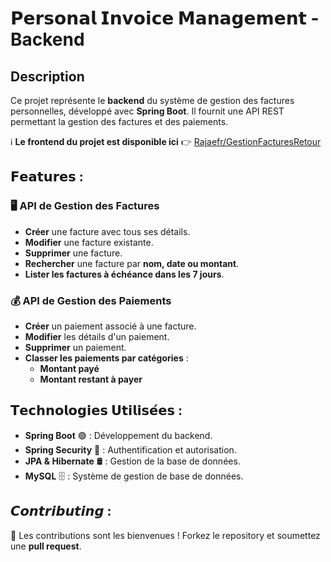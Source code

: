 
# **𝗣𝗲𝗿𝘀𝗼𝗻𝗮𝗹 𝗜𝗻𝘃𝗼𝗶𝗰𝗲 𝗠𝗮𝗻𝗮𝗴𝗲𝗺𝗲𝗻𝘁 - Backend**  

## **Description**  
Ce projet représente le **backend** du système de gestion des factures personnelles, développé avec **Spring Boot**. Il fournit une API REST permettant la gestion des factures et des paiements.  

ℹ️ **Le frontend du projet est disponible ici** 👉 [Rajaefr/GestionFacturesRetour](https://github.com/Rajaefr/GestionFacturesRetour)  

## **𝗙𝗲𝗮𝘁𝘂𝗿𝗲𝘀 :**  
### 🖥 **API de Gestion des Factures**  
- **Créer** une facture avec tous ses détails.  
- **Modifier** une facture existante.  
- **Supprimer** une facture.  
- **Rechercher** une facture par **nom, date ou montant**.  
- **Lister les factures à échéance dans les 7 jours**.  

### 💰 **API de Gestion des Paiements**  
- **Créer** un paiement associé à une facture.  
- **Modifier** les détails d'un paiement.  
- **Supprimer** un paiement.  
- **Classer les paiements par catégories** :  
  - **Montant payé**  
  - **Montant restant à payer**  

## **𝗧𝗲𝗰𝗵𝗻𝗼𝗹𝗼𝗴𝗶𝗲𝘀 𝗨𝘁𝗶𝗹𝗶𝘀𝗲́𝗲𝘀 :**  
- **Spring Boot** 🟢 : Développement du backend.  
- **Spring Security** 🔐 : Authentification et autorisation.  
- **JPA & Hibernate** 🛢 : Gestion de la base de données.  
- **MySQL** 🗄 : Système de gestion de base de données.  

## **𝘾𝙤𝙣𝙩𝙧𝙞𝙗𝙪𝙩𝙞𝙣𝙜 :**  
🚀 Les contributions sont les bienvenues ! Forkez le repository et soumettez une **pull request**. 

